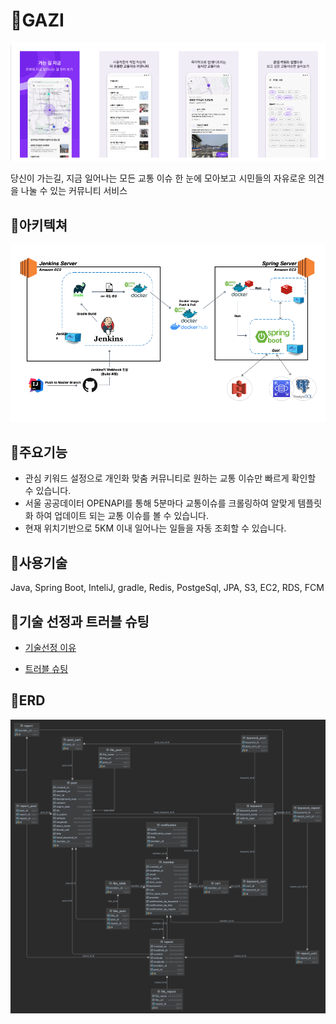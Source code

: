 # 🍆GAZI
![gazi.png](img/gazi.png)

당신이 가는길, 지금 일어나는 모든 교통 이슈 한 눈에 모아보고 시민들의 자유로운 의견을 나눌 수 있는 커뮤니티 서비스
## 🍆아키텍쳐
![architecture.png](img/architecture.png)

## 🍆주요기능
- 관심 키워드 설정으로 개인화 맞춤 커뮤니티로 원하는 교통 이슈만 빠르게 확인할 수 있습니다.
- 서울 공공데이터 OPENAPI를 통해 5분마다 교통이슈를 크롤링하여 알맞게 템플릿화 하여 업데이트 되는 교통 이슈를 볼 수 있습니다.
- 현재 위치기반으로 5KM 이내 일어나는 일들을 자동 조회할 수 있습니다.

## 🍆사용기술
Java, Spring Boot, InteliJ, gradle, Redis, PostgeSql, JPA, S3, EC2, RDS, FCM

## 🍆기술 선정과 트러블 슈팅
- [기술선정 이유](https://github.com/WindowH22/Gazi/wiki/%EA%B8%B0%EC%88%A0%EC%84%A0%EC%A0%95)

- [트러블 슈팅](https://github.com/WindowH22/Gazi/wiki/%ED%8A%B8%EB%9F%AC%EB%B8%94-%EC%8A%88%ED%8C%85)

## 🍆ERD
![erd.png](img/erd.png)

